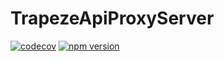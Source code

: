 # TrapezeApiProxyServer

[![codecov](https://codecov.io/gh/manniwatch/trapeze/branch/master/graph/badge.svg?flag=TrapezeApiProxyServer)](https://codecov.io/gh/manniwatch/trapeze/tree/master/packages/trapeze-api-proxy-server) [![npm version](https://badge.fury.io/js/%40manniwatch%2Ftrapeze-api-proxy-server.svg)](https://badge.fury.io/js/%40manniwatch%2Ftrapeze-api-proxy-server)
